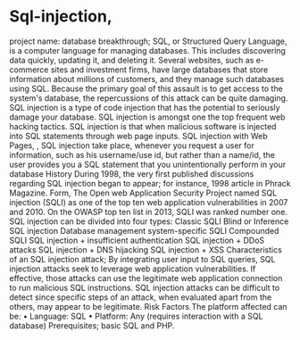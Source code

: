 # Sql-injection,
project name:
database breakthrough;
SQL, or Structured Query Language, is a computer language for managing databases. This includes discovering data quickly, updating it, and deleting it. Several websites, such as e-commerce sites and investment firms, have large databases that store information about millions of customers, and they manage such databases using SQL.
Because the primary goal of this assault is to get access to the system's database, the repercussions of this attack can be quite damaging.
SQL injection is a type of code injection that has the potential to seriously damage your database.
SQL injection is amongst one the top frequent web hacking tactics.
SQL injection is that when malicious software is injected into SQL statements through web page inputs.
 SQL injection with Web Pages,
, SQL injection take place, whenever you request a user for information, such as his username/use id, but rather than a name/id, the user provides you a SQL statement that you unintentionally perform in your database
History 
During 1998, the very first published discussions regarding SQL injection began to appear; for instance, 1998 article in Phrack Magazine.
Form,
The Open web Application Security Project named SQL injection (SQLI) as one of the top ten web application vulnerabilities in 2007 and 2010.   On the OWASP top ten list in 2013, SQLI was ranked number one.  SQL injection can be divided into four types:
Classic SQLI
Blind or Inference SQL injection
Database management system-specific SQLI
Compounded SQLI
SQL injection + insufficient authentication
SQL injection + DDoS attacks
SQL injection + DNS hijacking
SQL injection + XSS
Characteristics of an SQL injection attack;
By integrating user input to SQL queries, SQL injection attacks seek to leverage web application vulnerabilities. If effective, those attacks can use the legitimate web application connection to run malicious SQL instructions. SQL injection attacks can be difficult to detect since specific steps of an attack, when evaluated apart from the others, may appear to be legitimate.
Risk Factors
The platform affected can be:
•	Language: SQL
•	Platform: Any (requires interaction with a SQL database)
Prerequisites;
basic SQL and PHP.


